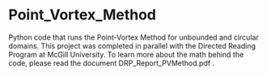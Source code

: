 # Point_Vortex_Method
Python code that runs the Point-Vortex Method for unbounded and circular domains. This project was completed in
parallel with the Directed Reading Program at McGill University. To learn more about the math behind the code, 
please read the document DRP_Report_PVMethod.pdf .
